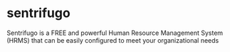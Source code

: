 # sentrifugo
Sentrifugo is a FREE and powerful Human Resource Management System (HRMS) that can be easily configured to meet your organizational needs
